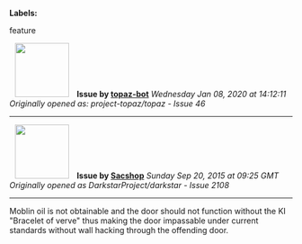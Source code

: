 **Labels:**

feature



<a href="https://github.com/topaz-bot"><img src="https://avatars3.githubusercontent.com/u/59651103?v=4" width="96" height="96" hspace="10"></img></a> **Issue by [topaz-bot](https://github.com/topaz-bot)**
_Wednesday Jan 08, 2020 at 14:12:11_
_Originally opened as: project-topaz/topaz - Issue 46_

----

<a href="https://github.com/Sacshop"><img src="https://avatars1.githubusercontent.com/u/13356629?v=4"  width="96" height="96" hspace="10"></img></a> **Issue by [Sacshop](https://github.com/Sacshop)**
_Sunday Sep 20, 2015 at 09:25 GMT_
_Originally opened as DarkstarProject/darkstar - Issue 2108_

----

Moblin oil is not obtainable and the door should not function without the KI "Bracelet of verve" thus making the door impassable under current standards without wall hacking through the offending door.


